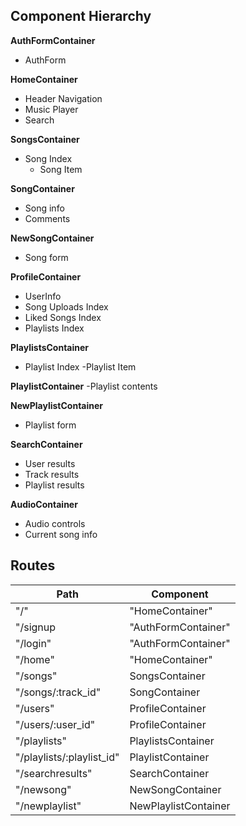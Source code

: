 ## Component Hierarchy

**AuthFormContainer**
- AuthForm

**HomeContainer**
- Header Navigation
- Music Player
- Search

**SongsContainer**
- Song Index
	- Song Item

**SongContainer**
- Song info
- Comments

**NewSongContainer**
- Song form

**ProfileContainer**
- UserInfo
- Song Uploads Index
- Liked Songs Index
- Playlists Index

**PlaylistsContainer**
- Playlist Index
	-Playlist Item

**PlaylistContainer**
-Playlist contents

**NewPlaylistContainer**
- Playlist form

**SearchContainer**
- User results
- Track results
- Playlist results

**AudioContainer**
- Audio controls
- Current song info


## Routes

|Path   | Component   |
|-------|-------------|
| "/" | "HomeContainer" |
| "/signup | "AuthFormContainer" |
| "/login" | "AuthFormContainer" |
| "/home" | "HomeContainer" |
| "/songs" | SongsContainer |
| "/songs/:track_id" | SongContainer |
| "/users" | ProfileContainer |
| "/users/:user_id" | ProfileContainer |
| "/playlists" | PlaylistsContainer |
| "/playlists/:playlist_id" | PlaylistContainer |
| "/searchresults" | SearchContainer |
| "/newsong" | NewSongContainer |
| "/newplaylist" | NewPlaylistContainer |
